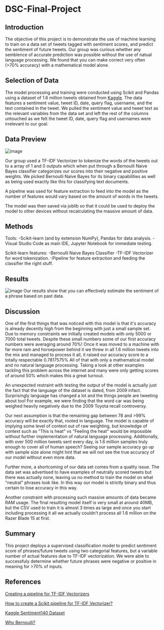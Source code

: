 # DSC-Final-Project
## Introduction
The objective of this project is to demonstrate the use of machine learning to train on a data set of tweets tagged with sentiment scores, and predict the sentiment of future tweets. Our group was curious whether any semblence of accurate prediction was possible without the use of natual language processing. We found that you can make correct very often (>70% accuracy) with a mathematical model alone. 

## Selection of Data
The model processing and training were conducted using Scikit and Pandas using a dataset of 1.6 million tweets obtained from [Kaggle](https://www.kaggle.com/kazanova/sentiment140). The data features a sentiment value, tweet ID, date, query flag, username, and the text contained in the tweet. We pulled the sentiment value and tweet text as the relevant variables from the data set and left the rest of the columns untouched as we felt the tweet ID, date, query flag and usernames were irrelevant to our goal. 

## Data Preview

![image](https://user-images.githubusercontent.com/54987160/145305379-11a54997-652c-4208-ab31-2e8888e1d511.png)

Our group used a TF-IDF Vectorizer to tokenize the words of the tweets out to a array of 1 and 0 outputs which when put through a Bernoulli Naive Bayes classifier categorizes our scores into their negative and positive weights. We picked Bernoulli Naive Bayes for its binary capabilities as well as being used exactly like this for classifying text documents.

A pipeline was used for feature extraction to feed into the model as the number of features would vary based on the amount of words in the tweets. 

The model was then saved via joblib so that it could be used to deploy the model to other devices without recalculating the massive amount of data.

## Methods
Tools: 
-Scikit-learn (and by extension NumPy), Pandas for data analysis.
-Visual Studio Code as main IDE, Jupyter Notebook for immediate testing. 

Scikit-learn features:
-Bernoulli Naive Bayes Classifier
-TF-IDF Vectorizer for word tokenization.
-Pipeline for feature extraction and feeding the classifier the right stuff. 
## Results
![image](https://user-images.githubusercontent.com/54987160/145731986-f6d84d09-e3c7-4e22-80e0-f251640eba8d.png)
Our results show that you can effectively estimate the sentiment of a phrase based on past data. 

## Discussion
One of the first things that was noticed with this model is that it's accuracy is already decently high from the beginning with just a small sample set. Due to memory constraints we initially created models with only 5000 or 7000 total tweets. Despite these small numbers some of our first accuracy numbers were averaging around 70%! Once it was moved to a machine with far more ram and horsepower behind it we threw in all 1.6 million tweets into the mix and managed to process it all, it raised our accuracy score to a totally respectable 0.7817575% All of that with only a mathematical model and no natural language processing. Taking a look at other examples tackling this problem across the internet and many were only getting scores of around 50% which makes this a great turnout. 

An unexpected restraint with testing the output of the model is actually just the fact that the language of the dataset is dated, from 2009 infact. Surprisingly language has changed a lot and the things people are tweeting about too! For example, we were finding that the word car was being weighed heavily negatively due to the 2009 Toyota recall controversy. 

Our next assumption is that the remaining gap between 78 and >99% accuracy will be exactly that, rooted in language. The model is capable of implying some level of context out of raw weighting, but knowledge of context such as "This is heat" vs "Feeling the heat" would be impossible without further implementation of natural language processing. Additionally, with over 500 million tweets sent every day, is 1.6 million samples truly enough to cover all of human speech? Seeing our sample accuracy go up with sample size alone might hint that we will not see the true accuracy of our model without even more data. 

Further more, a shortcoming of our data set comes from a quality issue. The data set was advertised to have examples of neutrally scored tweets but there was actually none, leaving us no method to train the model on what "neutral" phrases look like. In this way our model is strictly binary and thus certain to lose accuracy in this way. 

Another constraint with processing such massive amounts of data became RAM usage. The final resulting model itself is very small at around 40MB, but the CSV used to train it is almost 3 times as large and once you start including processing it all we actually couldn't process all 1.6 million on the Razer Blade 15 at first. 
## Summary
This project deploys a supervised classification model to predict sentiment score of phrases/future tweets using two categorial features, but a variable number of actual features due to TF-IDF vectorization. We were able to successfuly determine whether future phrases were negative or positive in meaning for >70% of inputs. 
## References

[Creating a pipeline for TF-IDF Vectorizers](https://scikit-learn.org/stable/modules/generated/sklearn.pipeline.Pipeline.html)

[How to create a Scikit pipeline for TF-IDF Vectorizer?](https://stackoverflow.com/questions/63662308/how-to-create-a-scikit-pipeline-for-tf-idf-vectorizer)

[Kaggle Sentiment140 Dataset](https://www.kaggle.com/kazanova/sentiment140)

[Why Bernoulli?](https://iq.opengenus.org/bernoulli-naive-bayes/)
